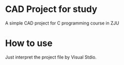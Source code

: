 # CAD Project for study
A simple CAD project for C programming course in ZJU

# How to use
Just interpret the project file by Visual Stdio.

